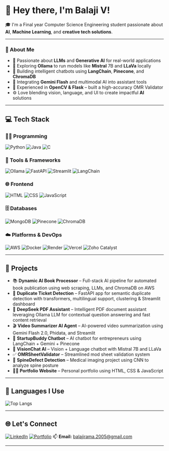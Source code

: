# 👋 Hey there, I'm Balaji V!

🎓 I'm a Final year Computer Science Engineering student passionate about **AI**, **Machine Learning**, and **creative tech solutions**.

---

### 👋 About Me

- 🧠 Passionate about **LLMs** and **Generative AI** for real-world applications
- 🤖 Exploring **Ollama** to run models like **Mistral** 7B and **LLaVa** locally
- 💬 Building intelligent chatbots using **LangChain**, **Pinecone**, and **ChromaDB**
- 🧠 Integrating **Gemini Flash** and multimodal AI into assistant tools
- 📸 Experienced in **OpenCV & Flask** – built a high-accuracy OMR Validator
- ⚙️ Love blending vision, language, and UI to create impactful **AI** solutions

---

## 💻 Tech Stack

### 👨‍💻 Programming
![Python](https://img.shields.io/badge/-Python-3776AB?style=flat&logo=python&logoColor=white)
![Java](https://img.shields.io/badge/-Java-007396?style=flat&logo=java&logoColor=white)
![C](https://img.shields.io/badge/-C-00599C?style=flat&logo=c&logoColor=white)

### 🧰 Tools & Frameworks
![Ollama](https://img.shields.io/badge/-Ollama-333?style=flat&logoColor=white)
![FastAPI](https://img.shields.io/badge/-FastAPI-009688?style=flat&logo=fastapi&logoColor=white)
![Streamlit](https://img.shields.io/badge/-Streamlit-FF4B4B?style=flat&logo=streamlit&logoColor=white)
![LangChain](https://img.shields.io/badge/-LangChain-333?style=flat&logo=chainlink&logoColor=white)

### 🌐 Frontend
![HTML](https://img.shields.io/badge/-HTML5-E34F26?style=flat&logo=html5&logoColor=white)
![CSS](https://img.shields.io/badge/-CSS3-1572B6?style=flat&logo=css3&logoColor=white)
![JavaScript](https://img.shields.io/badge/-JavaScript-F7DF1E?style=flat&logo=javascript&logoColor=black)

### 🗄️ Databases
![MongoDB](https://img.shields.io/badge/-MongoDB-47A248?style=flat&logo=mongodb&logoColor=white)
![Pinecone](https://img.shields.io/badge/-Pinecone-0A9396?style=flat&logo=data&logoColor=white)
![ChromaDB](https://img.shields.io/badge/-ChromaDB-6C63FF?style=flat&logo=databricks&logoColor=white)


### ☁️ Platforms & DevOps
![AWS](https://img.shields.io/badge/-AWS-FF9900?style=flat&logo=amazonaws&logoColor=white)
![Docker](https://img.shields.io/badge/-Docker-2496ED?style=flat&logo=docker&logoColor=white)
![Render](https://img.shields.io/badge/-Render-46E3B7?style=flat&logo=render&logoColor=black)
![Vercel](https://img.shields.io/badge/-Vercel-000000?style=flat&logo=vercel&logoColor=white)
![Zoho Catalyst](https://img.shields.io/badge/-Zoho%20Catalyst-E9382D?style=flat&logo=zoho&logoColor=white)

---

## 🚀 Projects
- 📚 **Dynamic AI Book Processor** – Full-stack AI pipeline for automated book publication using web scraping, LLMs, and ChromaDB on AWS
- 🎫 **Duplicate Ticket Detection** – FastAPI app for semantic duplicate detection with transformers, multilingual support, clustering & Streamlit dashboard
- 📄 **DeepSeek PDF Assistant** – Intelligent PDF document assistant leveraging Ollama LLM for contextual question answering and fast content retrieval
- 🎬 **Video Summarizer AI Agent** – AI-powered video summarization using Gemini Flash 2.0, Phidata, and Streamlit
- 💼 **StartupBuddy Chatbot** – AI chatbot for entrepreneurs using LangChain + Gemini + Pinecone
- 🧠 **VisionChat AI** – Vision + Language chatbot with Mistral 7B and LLaVa
- ✅ **OMRSheetValidator** – Streamlined mod sheet validation system
- 🩻 **SpineDefect Detection** – Medical imaging project using CNN to analyze spine posture
- 🧑‍💻 **Portfolio Website** – Personal portfolio using HTML, CSS & JavaScript

---

## 🧠 Languages I Use

![Top Langs](https://github-readme-stats.vercel.app/api/top-langs/?username=Balaji1472&layout=compact&theme=tokyonight)



---

## 🌐 Let's Connect

[![LinkedIn](https://img.shields.io/badge/LinkedIn-blue?style=flat&logo=linkedin)](https://www.linkedin.com/in/1472BalajiV/)
[![Portfolio](https://img.shields.io/badge/Portfolio-0f172a?style=flat&logo=vercel&logoColor=white)](https://balaji-v-60037129082.development.catalystserverless.in/app/index.html)
📫 **Email:** balajirama.2005@gmail.com

---


